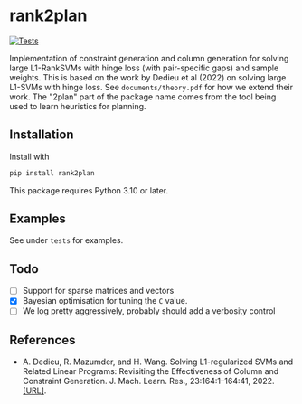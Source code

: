 # rank2plan

[![Tests](https://github.com/ryanxwang/rank2plan/actions/workflows/pytest.yml/badge.svg?branch=main)](https://github.com/ryanxwang/rank2plan/actions/workflows/pytest.yml)

Implementation of constraint generation and column generation for solving large
L1-RankSVMs with hinge loss (with pair-specific gaps) and sample weights. This
is based on the work by Dedieu et al (2022) on solving large L1-SVMs with hinge
loss. See `documents/theory.pdf` for how we extend their work. The "2plan" part
of the package name comes from the tool being used to learn heuristics for
planning.

## Installation

Install with

```bash
pip install rank2plan
```

This package requires Python 3.10 or later.

## Examples

See under `tests` for examples.

## Todo

- [ ] Support for sparse matrices and vectors
- [x] Bayesian optimisation for tuning the `C` value.
- [ ] We log pretty aggressively, probably should add a verbosity control

## References

- A. Dedieu, R. Mazumder, and H. Wang. Solving L1-regularized SVMs and Related
Linear Programs: Revisiting the Effectiveness of Column and Constraint
Generation. J. Mach. Learn. Res., 23:164:1–164:41, 2022. [[URL]](http://jmlr.org/papers/v23/19-104.html).
